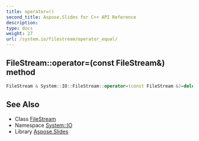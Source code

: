```yaml
---
title: operator=()
second_title: Aspose.Slides for C++ API Reference
description: 
type: docs
weight: 27
url: /system.io/filestream/operator_equal/
---
```

## FileStream::operator=(const FileStream\&) method




```cpp
FileStream & System::IO::FileStream::operator=(const FileStream &)=delete
```

## See Also

* Class [FileStream](../)
* Namespace [System::IO](../../)
* Library [Aspose.Slides](../../../)